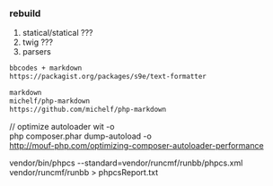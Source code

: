 ### rebuild 

1. statical/statical  ???
2. twig ???  
3. parsers
```html
bbcodes + markdown
https://packagist.org/packages/s9e/text-formatter

markdown
michelf/php-markdown
https://github.com/michelf/php-markdown
```

// optimize autoloader wit -o  
php composer.phar dump-autoload -o  
http://mouf-php.com/optimizing-composer-autoloader-performance
  
vendor/bin/phpcs --standard=vendor/runcmf/runbb/phpcs.xml vendor/runcmf/runbb > phpcsReport.txt

